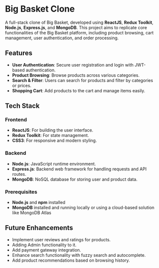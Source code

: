 # Big Basket Clone

A full-stack clone of Big Basket, developed using **ReactJS**, **Redux Toolkit**, **Node.js**, **Express.js**, and **MongoDB**. This project aims to replicate core functionalities of the Big Basket platform, including product browsing, cart management, user authentication, and order processing.

## Features

- **User Authentication**: Secure user registration and login with JWT-based authentication.
- **Product Browsing**: Browse products across various categories.
- **Search & Filter**: Users can search for products and filter by categories or prices.
- **Shopping Cart**: Add products to the cart and manage items easily.
  
## Tech Stack

### Frontend
- **ReactJS**: For building the user interface.
- **Redux Toolkit**: For state management.
- **CSS3**: For responsive and modern styling.

### Backend
- **Node.js**: JavaScript runtime environment.
- **Express.js**: Backend web framework for handling requests and API routes.
- **MongoDB**: NoSQL database for storing user and product data.

### Prerequisites
- **Node.js** and **npm** installed
- **MongoDB** installed and running locally or using a cloud-based solution like MongoDB Atlas


## Future Enhancements

- Implement user reviews and ratings for products.
- Adding Admin functionality to it.
- Add payment gateway integration.
- Enhance search functionality with fuzzy search and autocomplete.
- Add product recommendations based on browsing history.

